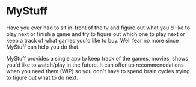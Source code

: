 # MyStuff

Have you ever had to sit in-front of the tv and figure out what you'd like to play next or finish a
game and try to figure out which one to play next or keep a track of what games you'd like to buy.
Well fear no more since MyStuff can help you do that.

MyStuff provides a single app to keep track of the games, movies, shows you'd like to watch/play in
the future. It can offer up recommenedations when you need them (WIP) so you don't have to spend
brain cycles trying to figure out what to do next.